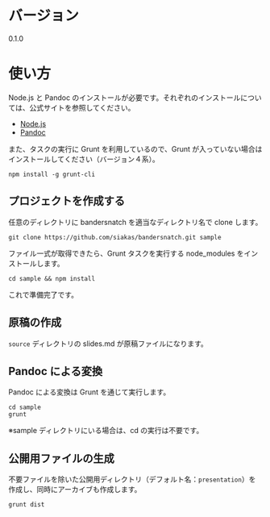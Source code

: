 # バージョン

0.1.0

# 使い方

Node.js と Pandoc のインストールが必要です。それぞれのインストールについては、公式サイトを参照してください。

* [Node.js](http://nodejs.org/)
* [Pandoc](http://johnmacfarlane.net/pandoc/)

また、タスクの実行に Grunt を利用しているので、Grunt が入っていない場合はインストールしてください（バージョン４系）。

    npm install -g grunt-cli

## プロジェクトを作成する

任意のディレクトリに bandersnatch を適当なディレクトリ名で clone します。

    git clone https://github.com/siakas/bandersnatch.git sample

ファイル一式が取得できたら、Grunt タスクを実行する node_modules をインストールします。

    cd sample && npm install

これで準備完了です。

## 原稿の作成

`source` ディレクトリの slides.md が原稿ファイルになります。

## Pandoc による変換

Pandoc による変換は Grunt を通じて実行します。

    cd sample
    grunt

※sample ディレクトリにいる場合は、cd の実行は不要です。

## 公開用ファイルの生成

不要ファイルを除いた公開用ディレクトリ（デフォルト名：`presentation`）を作成し、同時にアーカイブも作成します。

    grunt dist
